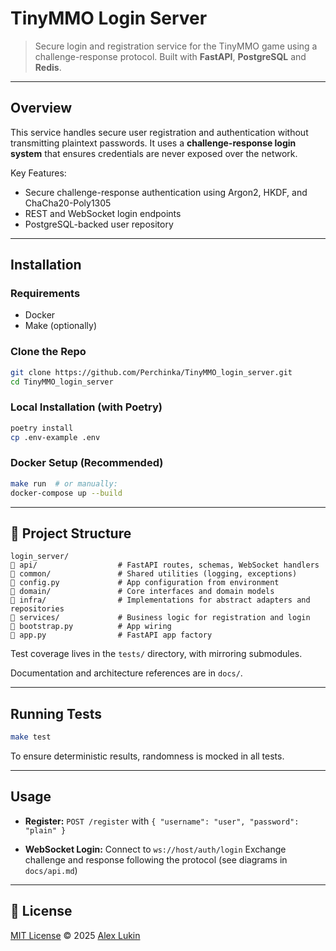 # TinyMMO Login Server

>Secure login and registration service for the TinyMMO game using a challenge-response protocol.
> Built with **FastAPI**, **PostgreSQL** and **Redis**.

---

## Overview

This service handles secure user registration and authentication without transmitting plaintext passwords.
It uses a **challenge-response login system** that ensures credentials are never exposed over the network.

Key Features:

* Secure challenge-response authentication using Argon2, HKDF, and ChaCha20-Poly1305
* REST and WebSocket login endpoints
* PostgreSQL-backed user repository
<!-- * Full test suite with `pytest` will be in future-->

---

## Installation

### Requirements

* Docker
* Make (optionally)

### Clone the Repo

```bash
git clone https://github.com/Perchinka/TinyMMO_login_server.git
cd TinyMMO_login_server
```

### Local Installation (with Poetry)

```bash
poetry install
cp .env-example .env
```

### Docker Setup (Recommended)

```bash
make run  # or manually:
docker-compose up --build
```

---

## 📂 Project Structure

```
login_server/
🔹 api/                  # FastAPI routes, schemas, WebSocket handlers
🔹 common/               # Shared utilities (logging, exceptions)
🔹 config.py             # App configuration from environment
🔹 domain/               # Core interfaces and domain models
🔹 infra/                # Implementations for abstract adapters and repositories
🔹 services/             # Business logic for registration and login
🔹 bootstrap.py          # App wiring
🔹 app.py                # FastAPI app factory
```

Test coverage lives in the `tests/` directory, with mirroring submodules.

Documentation and architecture references are in `docs/`.

---

## Running Tests

```bash
make test
```

To ensure deterministic results, randomness is mocked in all tests.

---

## Usage

* **Register:**
  `POST /register` with `{ "username": "user", "password": "plain" }`

* **WebSocket Login:**
  Connect to `ws://host/auth/login`
  Exchange challenge and response following the protocol (see diagrams in `docs/api.md`)


---

## 📄 License

[MIT License](./LICENSE)
© 2025 [Alex Lukin](mailto:aleksei.v.lukin@gmail.com)
